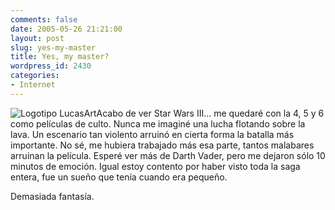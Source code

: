 ```yaml
---
comments: false
date: 2005-05-26 21:21:00
layout: post
slug: yes-my-master
title: Yes, my master?
wordpress_id: 2430
categories:
- Internet
---
```


![Logotipo LucasArt](/images/cine/lucas-art.png)Acabo de ver Star Wars III… me quedaré con la 4, 5 y 6 como películas de culto. Nunca me imaginé una lucha flotando sobre la lava. Un escenario tan violento arruinó en cierta forma la batalla más importante. No sé, me hubiera trabajado más esa parte, tantos malabares arruinan la película. Esperé ver más de Darth Vader, pero me dejaron sólo 10 minutos de emoción. Igual estoy contento por haber visto toda la saga entera, fue un sueño que tenía cuando era pequeño.





Demasiada fantasía.
